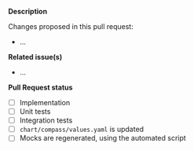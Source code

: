 
<!--   Thank you for your contribution. Before you submit the pull request:
1. Follow contributing guidelines, templates, the recommended Git workflow, and any related documentation.
2. Read and submit the required Contributor Licence Agreements (https://github.com/kyma-project/community/blob/master/CONTRIBUTING.md#agreements-and-licenses).
3. Test your changes and attach their results to the pull request.
4. Update the relevant documentation.
-->

**Description**

Changes proposed in this pull request:
- ...

**Related issue(s)**
<!-- If you refer to a particular issue, provide its number. For example, `Resolves #123`, `Fixes #43`, or `See also #33`. -->
- ...

**Pull Request status**
<!-- Feel free to construct the checklist with whatever items seem most reasonable for your change. You could disassemble the Implementation part to even smaller separate checklist items if you're working on something big for example. But do make the effort to provide a checklist of some sort so that the core team as well as the community can have an idea about the progress of your Pull Request.
-->

- [ ] Implementation
- [ ] Unit tests
- [ ] Integration tests
- [ ] `chart/compass/values.yaml` is updated <!-- in case of code changes in the `components` or `tests` directories -->
- [ ] Mocks are regenerated, using the automated script
